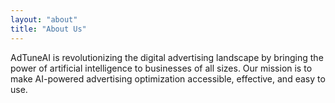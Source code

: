 ```yaml
---
layout: "about"
title: "About Us"
---
```


AdTuneAI is revolutionizing the digital advertising landscape by bringing the power of artificial intelligence to businesses of all sizes. Our mission is to make AI-powered advertising optimization accessible, effective, and easy to use.
